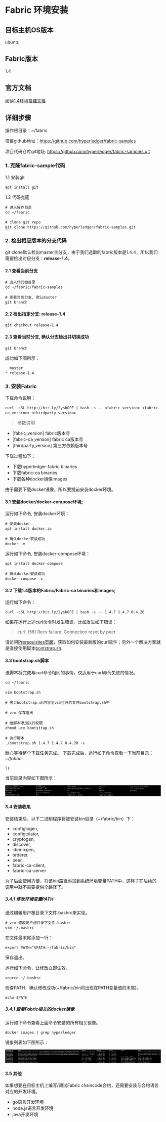 # Fabric 环境安装

## 目标主机OS版本
ubuntu

## Fabric版本
1.4

## 官方文档
阅读[1.4环境搭建文档](https://hyperledger-fabric.readthedocs.io/en/release-1.4/install.html)

## 详细步骤
操作根目录：~/fabric

项目github地址：https://github.com/hyperledger/fabric-samples

项目代码仓库git地址: https://github.com/hyperledger/fabric-samples.git

### 1. 克隆fabric-sample代码
1.1 安装git
```
apt install git
```


1.2 代码克隆
```
# 进入操作目录
cd ~/fabric

# clone git repo
git clone https://github.com/hyperledger/fabric-samples.git 
```

### 2. 检出相应版本的分支代码
git clone默认检出master主分支，由于我们选取的fabric版本是1.4.4，所以我们需要检出对应分支：**release-1.4**。

#### 2.1 查看当前分支
```
# 进入代码根目录
cd ~/fabric/fabric-samples

# 查看当前分支, 默认master
git branch
```

#### 2.2 检出指定分支: release-1.4
```
git checkout release-1.4
```

#### 2.3 查看当前分支, 确认分支检出并切换成功
```
git branch
```
成功如下图所示：

```
  master
* release-1.4
```

### 3. 安装Fabric

下载命令说明：
```
curl -sSL http://bit.ly/2ysbOFE | bash -s -- <fabric_version> <fabric-ca_version> <thirdparty_version>
```
> 参数说明

- [fabric_version] fabric版本号
- [fabric-ca_version] fabric ca版本号
- [thirdparty_version] 第三方依赖版本号

下载过程如下：
- 下载hyperledger-fabric binaries
- 下载fabric-ca binaries
- 下载各种docker镜像images

由于需要下载docker镜像，所以要提前安装docker环境。

#### 3.1 安装docker/docker-compose环境;

运行如下命令, 安装docker环境：
```
# 安装docker
apt install docker.io

# 确认docker安装成功
docker -v
```

运行如下命令, 安装docker-compose环境：
```
apt install docker-compose

# 确认docker安装成功
docker-compose -v
```
#### 3.2 下载1.4版本的Fabric/Fabric-ca binaries和images;

运行如下命令：
```
curl -sSL http://bit.ly/2ysbOFE | bash -s -- 1.4.7 1.4.7 0.4.20
```

如果在运行上述curl命令时发生错误，比如发生如下错误：

> curl: (56) Recv failure: Connection reset by peer

请访问[Prerequisites页面](https://hyperledger-fabric.readthedocs.io/en/release-1.4/prereqs.html)，获取如何安装最新版的curl软件；另外一个解决方案就是直接使用脚本[bootstrap.sh](https://raw.githubusercontent.com/hyperledger/fabric/master/scripts/bootstrap.sh).

#### 3.3 bootstrap.sh脚本
该脚本将完成与curl命令相同的事情，仅适用于curl命令失败的情况。
```
cd ~/fabric

vim bootstrap.sh

# 拷贝bootstrap.sh内容至vim打开的文件bootstrap.sh中

# vim 保存退出

# 给脚本添加执行权限
chmod u+x bootstrap.sh

# 执行脚本
./bootstrap.sh 1.4.7 1.4.7 0.4.20 -s
```

耐心等待整个下载任务完成。
下载完成后，运行如下命令查看一下当前目录：*~/fabric*
```
ls
```
当前目录内容如下图所示：

![截屏2020-06-12 上午10.46.33.png](https://github.com/PercivalZhang/fabric-doc/blob/master/resource/ls-fabric.jpeg)

#### 3.4 安装收尾
安装结束后，以下二进制程序将被安装bin目录（~/fabric/bin）下：
* configtxgen,
* configtxlator,
* cryptogen,
* discover,
* idemixgen,
* orderer,
* peer,
* fabric-ca-client,
* fabric-ca-server

为了后面使用方便，将该bin路径添加到系统环境变量PATH中，这样子在后续的调用中就不需要提供全路径了。

##### 3.4.1 修改环境变量PATH

通过编辑用户根目录下文件.bashrc来实现。
```
# vim 修改用户根目录下文件.bashrc
vim ~/.bashrc
```
在文件最末尾添加一行：
```
export PATH="$PATH:~/fabric/bin"
```
保存退出。


运行如下命令，让修改立即生效。
```
source ~/.bashrc
```

检查PATH，确认修改成功(~/fabric/bin将出现在PATH变量值的末尾)。
```
echo $PATH
```

##### 3.4.1 查看Fabric相关的docker镜像

运行如下命令查看上面命令安装的所有相关镜像。
```
docker images | grep hyperledger
```
镜象列表如下图所示：

![截屏2020-06-11 下午2.37.54.png](https://github.com/PercivalZhang/fabric-doc/blob/master/resource/docker-ps.png)


#### 3.5 其他
如果想要在目标主机上编写/调试Fabric chaincode合约，还需要安装与合约语言对应的开发环境。
* go语言开发环境
* node.js语言开发环境
* java开发环境

